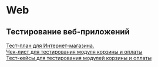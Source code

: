 # Web
## Тестирование веб-приложений
[Тест-план для Интернет-магазина.](https://docs.google.com/spreadsheets/d/1QGNfrjgpqOqmSvkAFUSrcuEgN7mJkCBOKYXvGCIdvbQ/edit?usp=sharing)  
[Чек-лист для тестирования модуля корзины и оплаты](https://docs.google.com/spreadsheets/d/1DBy5Og6G6nkkK5SFoYW0cLyOVFsuHfI6qoGRbRtIudY/edit?usp=sharing)  
[Тест-кейсы для тестирования модулей корзины и оплаты](https://github.com/OlyaTitova/Web/blob/main/G101-2025-09-30.pdf)  
